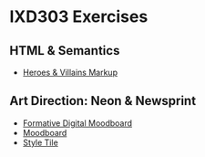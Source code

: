 # IXD303 Exercises

## HTML & Semantics
-	[Heroes & Villains Markup](https://sayskez.github.io/heroes-and-villains/)

## Art Direction: Neon & Newsprint
-	[Formative Digital Moodboard](http://sayskez.tumblr.com/post/171348841219/lets-face-it-sherlock-holmes-is-a-massive-emo-at)
- [Moodboard](http://sayskez.tumblr.com/post/171354136382/do-you-dream-of-murder-of-course-sherlock)
- [Style Tile](http://sayskez.tumblr.com/post/171377733022/neon-newsprint-after-creating-a-victorian-emo)